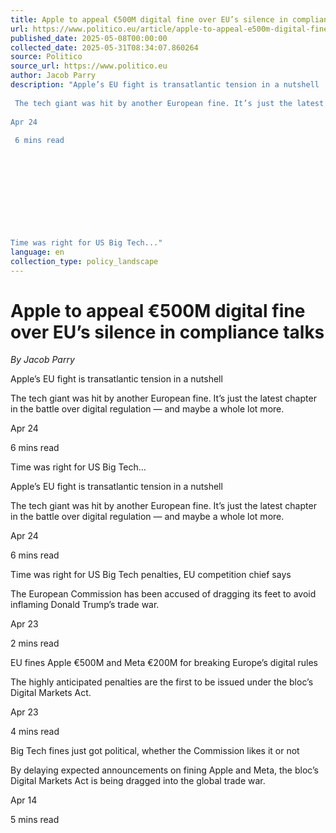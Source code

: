 ```yaml
---
title: Apple to appeal €500M digital fine over EU’s silence in compliance talks
url: https://www.politico.eu/article/apple-to-appeal-e500m-digital-fine-over-eus-silence-in-compliance-talks/?utm_source=RSS_Feed&utm_medium=RSS&utm_campaign=RSS_Syndication
published_date: 2025-05-08T00:00:00
collected_date: 2025-05-31T08:34:07.860264
source: Politico
source_url: https://www.politico.eu
author: Jacob Parry
description: "Apple’s EU fight is transatlantic tension in a nutshell 
 
 The tech giant was hit by another European fine. It’s just the latest chapter in the battle over digital regulation ― and maybe a whole lot more. 
 
Apr 24 
 
 6 mins read 
 
 
 
 
 
 
 
 
 
 
Time was right for US Big Tech..."
language: en
collection_type: policy_landscape
---
```


# Apple to appeal €500M digital fine over EU’s silence in compliance talks

*By Jacob Parry*

Apple’s EU fight is transatlantic tension in a nutshell 
 
 The tech giant was hit by another European fine. It’s just the latest chapter in the battle over digital regulation ― and maybe a whole lot more. 
 
Apr 24 
 
 6 mins read 
 
 
 
 
 
 
 
 
 
 
Time was right for US Big Tech...

Apple’s EU fight is transatlantic tension in a nutshell 
 
 The tech giant was hit by another European fine. It’s just the latest chapter in the battle over digital regulation ― and maybe a whole lot more. 
 
Apr 24 
 
 6 mins read

Time was right for US Big Tech penalties, EU competition chief says 
 
 The European Commission has been accused of dragging its feet to avoid inflaming Donald Trump’s trade war. 
 
Apr 23 
 
 2 mins read

EU fines Apple €500M and Meta €200M for breaking Europe’s digital rules 
 
 The highly anticipated penalties are the first to be issued under the bloc’s Digital Markets Act. 
 
Apr 23 
 
 4 mins read

Big Tech fines just got political, whether the Commission likes it or not 
 
 By delaying expected announcements on fining Apple and Meta, the bloc’s Digital Markets Act is being dragged into the global trade war. 
 
Apr 14 
 
 5 mins read